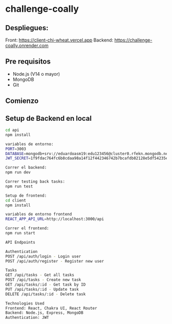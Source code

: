 # challenge-coally

## Despliegues:
Front: https://client-chi-wheat.vercel.app
Backend: https://challenge-coally.onrender.com

## Pre requisitos
- Node.js (V14 o mayor)
- MongoDB
- Git

## Comienzo

## Setup de Backend en local
````bash
cd api
npm install

variables de entorno:
PORT=3003
DATABASE=mongodb+srv://eduardoasm19:edu123456@cluster0.rfekn.mongodb.net/?retryWrites=true&w=majority&appName=Cluster0
JWT_SECRET=1f9fdac764fc6b8cdaa98a14f12f442346742b7bcafdb82128e5df54235ee532

Correr el backend:
npm run dev

Correr testing back tasks:
npm run test

Setup de frontend:
cd client
npm install

variables de entorno frontend
REACT_APP_API_URL=http://localhost:3000/api

Correr el frontend: 
npm run start

API Endpoints

Authentication
POST /api/auth/login - Login user
POST /api/auth/register - Register new user

Tasks
GET /api/tasks - Get all tasks
POST /api/tasks - Create new task
GET /api/tasks/:id - Get task by ID
PUT /api/tasks/:id - Update task
DELETE /api/tasks/:id - Delete task

Technologies Used
Frontend: React, Chakra UI, React Router
Backend: Node.js, Express, MongoDB
Authentication: JWT
````

